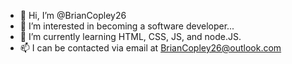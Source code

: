 - 👋 Hi, I’m @BrianCopley26
- 👀 I’m interested in becoming a software developer...
- 🌱 I’m currently learning HTML, CSS, JS, and node.JS.
- 📫 I can be contacted via email at BrianCopley26@outlook.com

<!---
BrianCopley26/BrianCopley26 is a ✨ special ✨ repository because its `README.md` (this file) appears on your GitHub profile.
You can click the Preview link to take a look at your changes.
--->
